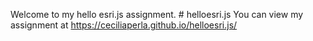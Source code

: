 Welcome to my hello esri.js assignment. # helloesri.js
You can view my assignment at https://ceciliaperla.github.io/helloesri.js/